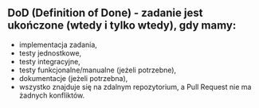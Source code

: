 ## DoD (Definition of Done) - zadanie jest ukończone (wtedy i tylko wtedy), gdy mamy:
- implementacja zadania,
- testy jednostkowe,
- testy integracyjne,
- testy funkcjonalne/manualne (jeżeli potrzebne),
- dokumentacje (jeżeli potrzebna),
- wszystko znajduje się na zdalnym repozytorium, a Pull Request nie ma żadnych konfliktów. 
